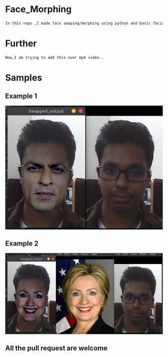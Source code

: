 # Face_Morphing
```bash
In this repo ,I made face swaping/morphing using python and basic facial landmarks of 68 points.
```    

# Further           
```bash
Now,I am trying to add this over mp4 video .
``` 
         
# Samples
           
## Example 1              
![](https://github.com/bansal-dhruv/Face_Morphing/blob/master/Sample/s2.png)

## Example 2
![](https://github.com/bansal-dhruv/Face_Morphing/blob/master/Sample/s3.png)



## All the pull request are welcome
